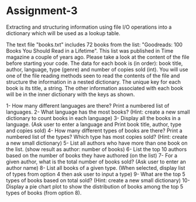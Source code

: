 # Assignment-3
Extracting and structuring information using file I/O operations into a dictionary which will be used as a lookup table. 

The text file "books.txt" includes 72 books from the list: "Goodreads: 100 Books You Should Read in a Lifetime". This list was published in Time magazine a couple of years ago. Please take a look at the content of the file before starting your code. The data for each book is (in order): book title, author, language, type (genre) and number of copies sold (int). You will use one of the file reading methods seen to read the contents of the file and structure the information in a nested dictionary. The unique key for each book is its title, a string. The other information associated with each book will be in the inner dictionary with the keys as shown.

1- How many different languages are there? Print a numbered list of languages.
2- What language has the most books? (Hint: create a new small dictionary to count books in each language)
3- Display all the books in a language. (Ask user to enter a language and Print book title, author, type and copies sold)
4- How many different types of books are there? Print a numbered list of the types? Which type has most copies sold?
(Hint: create a new small dictionary)
5- List all authors who have more than one book on the list. (show result as author: number of books)
6- List the top 10 authors based on the number of books they have authored (on the list)
7- For a given author, what is the total number of books sold? (Ask user to enter an author name)
8- List all books of a given type. (When selected, display list of types from option 4 then ask user to input a type)
9- What are the top 5 types of books based on total sold? (Hint: create a new small dictionary)
10- Display a pie chart plot to show the distribution of books among the top 5 types of books (from option 8).
